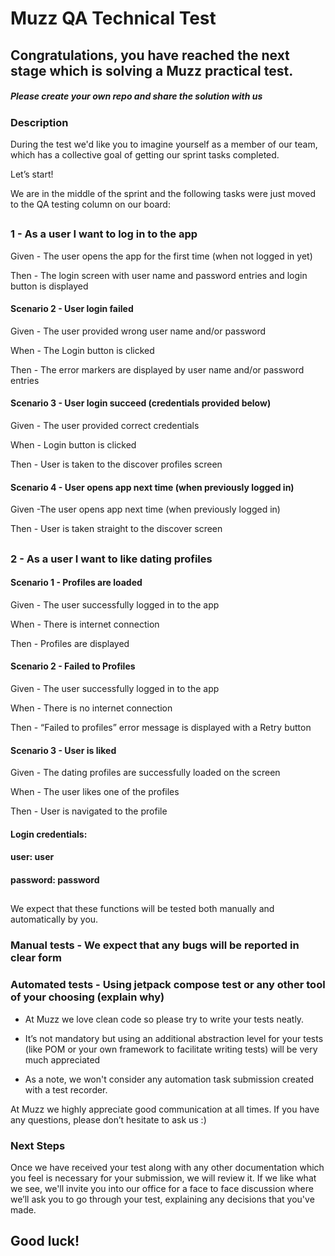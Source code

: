 # Muzz QA Technical Test
## Congratulations, you have reached the next stage which is solving a Muzz practical test.
##### Please create your own repo and share the solution with us

### Description
During the test we'd like you to imagine yourself as a member of our team, which has a collective goal of getting our sprint tasks completed.

Let’s start!

We are in the middle of the sprint and the following tasks were just moved to the QA testing column on our board:

##
### 1 - As a user I want to log in to the app

Given - The user opens the app for the first time (when not logged in yet)

Then - The login screen with user name and password entries and login button is displayed

#### Scenario 2 - User login failed

Given - The user provided wrong user name and/or password

When - The Login button is clicked

Then - The error markers are displayed by user name and/or password entries

#### Scenario 3 - User login succeed (credentials provided below)

Given - The user provided correct credentials

When - Login button is clicked

Then - User is taken to the discover profiles screen

#### Scenario 4 - User opens app next time (when previously logged in)

Given -The user opens app next time (when previously logged in)

Then - User is taken straight to the discover screen

 ##

### 2 - As a user I want to like dating profiles

#### Scenario 1 - Profiles are loaded

Given - The user successfully logged in to the app

When - There is internet connection

Then - Profiles are displayed

#### Scenario 2 - Failed to Profiles

Given - The user successfully logged in to the app

When - There is no internet connection

Then - “Failed to profiles” error message is displayed with a Retry button

#### Scenario 3 - User is liked

Given - The dating profiles are successfully loaded on the screen

When - The user likes one of the profiles

Then - User is navigated to the profile

#### Login credentials:
#### user: user
#### password: password

##

We expect that these functions will be tested both manually and automatically by you.

### Manual tests - We expect that any bugs will be reported in clear form

### Automated tests - Using jetpack compose test or any other tool of your choosing (explain why)

* At Muzz we love clean code so please try to write your tests neatly.

* It’s not mandatory but using an additional abstraction level for your tests (like POM or your own framework to facilitate writing tests) will be very much appreciated

* As a note, we won't consider any automation task submission created with a test recorder.

At Muzz we highly appreciate good communication at all times. If you have any questions, please don’t hesitate to ask us :)

### Next Steps
Once we have received your test along with any other documentation which you feel is necessary for your submission, we will review it. If we like what we see, we'll invite you into our office for
a face to face discussion where we’ll ask you to go through your test, explaining any decisions that you've made.

## Good luck!
